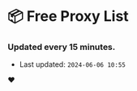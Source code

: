 # :package: Free Proxy List
### Updated every 15 minutes.

- Last updated: `2024-06-06 10:55`

:heart:

